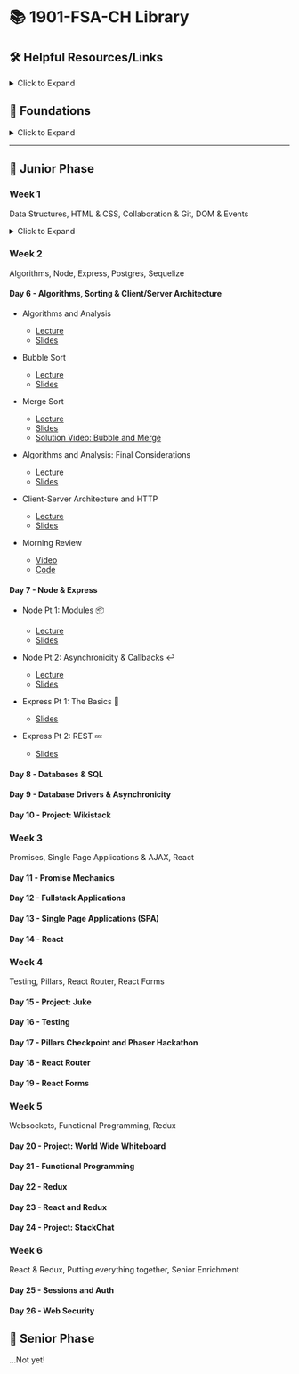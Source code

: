 # 📚 1901-FSA-CH Library

## 🛠️ Helpful Resources/Links

<details><summary>Click to Expand</summary>

- [Orientation Slides](orientation.pdf)
- [📖 Better Sequelize Documentation](https://sequelize-guides.netlify.com/)
- [🗺 Stack Map Diagram](https://fullstackacademy.github.io/stack-map/)
- [📺 Video: Debugging Node](https://youtu.be/N9w__SIB-wA)
- [📖 Effective git and github usage for pairing on workshops](https://gist.github.com/omriBernstein/4fd2c21be8416d5e5a69aabc6fa94b82)
- [📺 Additional Video outlining Github workflow when pairing on Workshops](http://www.youtube.com/watch?v=VJHyW8OmSaI)
- [📖 Fullstack Student / Alumni Blogs List](https://github.com/FullstackAcademy/student-blogs)
- [📖 Gist: Debugging](https://gist.github.com/glebec/8a0d06e54a4b3f95a33392f948e97b6a)
- [📺 Video: Debugging](https://youtu.be/-NoR8H_mrC0)
- [📖 Gist: Some code wars problems, categorized](https://gist.github.com/joedotjs/7614f84264bf20e49d39)
- [📖 Gist: Book Recommendations](https://gist.github.com/glebec/c8139b51feb86005504810b8f58a696c)
- [📖 Oh-My-ZSH cheatsheet](https://github.com/robbyrussell/oh-my-zsh/wiki/Cheatsheet)
- [📖 MVC vs Redux (Flux)](https://blog.gisspan.com/2017/02/Redux-Vs-MVC,-Why-and-How.html)
- [📖 Gist: Functional Programming](https://gist.github.com/glebec/a5c9309c7615d4bbdb838a4973e0f9d7)
- [🖼️ Unconscious Bias](01-junior-phase/Unconscious-Bias-1810-FSA-CH.pdf)
- [🗓 Calendar](https://calendar.google.com/calendar/embed?src=h4n6tjj9qj2o35qda5eo7i0v4k%40group.calendar.google.com&ctz=America%2FChicago)

</details>

## 🥚 Foundations

<details><summary>Click to Expand</summary>

### Fullstack Test First Solution Videos

- [📺 01 Properties](https://www.youtube.com/watch?v=YDoRg2topuA)
- [📺 02 Calculator](https://www.youtube.com/watch?v=komtSeCkzCA)
- [📺 03 RPN Calculator Playlist](https://www.youtube.com/playlist?list=PLx0iOsdUOUmnfk2sgE6qjfmAk6vbQVcNG)
- [📺 04 Loops Playlist](https://www.youtube.com/watch?v=66bl0bvyH2M&list=PLx0iOsdUOUmmHlW6T7IPy8uyiSgZp9R-E)
- [📺 05 Functions](https://www.youtube.com/watch?v=oAHIBcmFUsg)
- [📺 06 Functional](https://www.youtube.com/watch?v=fbf7aLX9dx4)
- [📺 07 Mammals](https://www.youtube.com/playlist?list=PLx0iOsdUOUmkJGuH7-4KJ6dToxFJzgVFh)
- [📺 08 Recursion](https://www.youtube.com/playlist?list=PLx0iOsdUOUmmrCVtFYTSvFgytB34qWT8a)

### Foundations Checkpoint

- [💬 Q & A](https://youtu.be/hanrq65sulg)

</details>

---

## 🐣 Junior Phase

### Week 1

Data Structures, HTML & CSS, Collaboration & Git, DOM & Events

<details><summary>Click to Expand</summary>

[**Weekly Review**](01-junior-phase/weekly-reviews/week-1.md)

#### Day 1 - Data Structures & Abstract Data Types

- Stacks, Queues, Linked Lists
  - [Lecture](https://youtu.be/a9rEIJJKH5k)
  - [Slides](01-junior-phase/01-data-structures/01-stacks-queues-lists.pdf)
  - [Pair Exercise: Linked List Solution Code](01-junior-phase/01-data-structures/PairExercise.LinkedList.Solution)

- Binary Search Trees
  - [Lecture](https://youtu.be/SpkOb6p9ED4)
  - [Slides](01-junior-phase/01-data-structures/02-binary-search-trees.pdf)
  - [Pair Exercise: Binary Search Tree Solution Code](01-junior-phase/01-data-structures/PairExercise.BinarySearchTree.Solution)

- Homework
  - [Hash Tables: Take Home Lecture](https://www.youtube.com/watch?v=_ly0_BpLJdk&feature=youtu.be)
  - [Linked List: Solution Video Playlist](https://www.youtube.com/playlist?list=PLx0iOsdUOUmmR3kE0iA2eIYNS_beMg8ti)
  - [Binary Search Tree: Solution Video Playlist](https://www.youtube.com/playlist?list=PLx0iOsdUOUmkvOhyAm1NUJ023D8PyaD-B)

- [Morning Review](https://youtu.be/dxaS95qjwh8)

#### Day 2 - HTML/CSS

- HTML & CSS
  - [Lecture](https://youtu.be/hu_ssRctomg)
  - [Slides](01-junior-phase/02-html-css/html-and-css.pdf)

- Intro to Boxing
  - [Lecture](https://youtu.be/ZOWMMvBzRvc)
  - [Slides](01-junior-phase/02-html-css/intro-to-boxing.pdf)
  - [Box Diagramming Demo](https://www.youtube.com/watch?v=iuG6mEmqT4I&feature=youtu.be)

- Flexbox
  - [Lecture](https://youtu.be/5rZ4FczckF8)
  - [Slides](01-junior-phase/02-html-css/flexbox.pdf)
  - Landing Page Launchpad solution in solution branch of project repository

- Homework
  - [Landing Page Launchpad Solution Video](https://www.youtube.com/watch?v=yTH1Wdl_ep8&feature=youtu.be)

- Additional Resources
  - [Box Model Guide](https://learn.shayhowe.com/html-css/opening-the-box-model/)
  - [A Complete Guide to Flexbox](https://css-tricks.com/snippets/css/a-guide-to-flexbox/)
  - [FLEXBOX FROGGY, a game where you learn flexbox](http://flexboxfroggy.com/)
  - [A Visual Guide to CSS3 Flexbox Properties](https://scotch.io/tutorials/a-visual-guide-to-css3-flexbox-properties)
  - [The Ultimate Flexbox Cheatsheet](https://www.sketchingwithcss.com/samplechapter/cheatsheet.html)
  - [Responsive Web Design Tutorial](https://www.smashingmagazine.com/2011/01/guidelines-for-responsive-web-design/)


#### Day 3 - Collaboration

- Pairing
  - [Slides](01-junior-phase/03-collaboration/pair-programming.pdf)
  - [Lecture](https://youtu.be/87E3KQVGUy0)

- Git
  - [Slides](01-junior-phase/03-collaboration/git.pdf)
  - [Lecture Part 1](https://youtu.be/7TQGXuDrugc)
  - [Lecture Part 2](https://youtu.be/rosm_O1EILw)

- Debugging (prevention)
  - [Slides](01-junior-phase/03-collaboration/debugging-prevention.pdf)
  - [Lecture](https://youtu.be/YiVIybAv4iI)

- Debugging (diagnostics/diagnosis/fixing)
  - [Slides](01-junior-phase/03-collaboration/debugging-detection-and-diagnosis.pdf)
  - [Lecture](https://youtu.be/HUSBDfPP5Sg)

- Homework
  - Read these notes on [debugging JavaScript](01-junior-phase/03-collaboration/debugging-summary.md)

- Morning Review
  - [Video](https://youtu.be/kmde7S2og1o)
  - [Git Fetch/Pull Summary]()
  - [Markdown Tutorial](https://guides.github.com/features/mastering-markdown/)

#### Day 4 - The DOM

- Intro to the DOM
  - [Slides](01-junior-phase/04-DOM-events/intro-to-the-dom.pdf)
  - [Lecture](https://youtu.be/yioG-BIgR3Y)

- Event Listeners and Handlers
  - [Slides](01-junior-phase/04-DOM-events/event-listeners-and-handlers.pdf)
  - [Lecture](https://youtu.be/o457yn8OLXU)
  - [Review Video](https://www.youtube.com/playlist?list=PLx0iOsdUOUmlGmcCCcsf9os6lVu0l5kg-)

- Unconscious Bias
  - [Slides](01-junior-phase/unconscious-bias.pdf)

- Morning Review
  - [Video](https://youtu.be/Kbs4qfKwfQM)

#### Day 5 - Project: Game of Life

- Game of Life
  - [Slides](01-junior-phase/05-game-of-life/game-of-life-intro.pdf)
  - [Lecture Demo Code](01-junior-phase/05-game-of-life/lecture-demo)
  - [Solution Code](01-junior-phase/05-game-of-life/Solution.GameOfLife)

- Homework
  - [Game of Life Solution Video](https://www.youtube.com/playlist?list=PLtjHqI8ZTRgIyZ4ngz8r6Qi6l024Ka2bC)

</details>

### Week 2

Algorithms, Node, Express, Postgres, Sequelize

#### Day 6 - Algorithms, Sorting & Client/Server Architecture

- Algorithms and Analysis
  - [Lecture](https://youtu.be/FrTTOlXG8HY)
  - [Slides](01-junior-phase/06-algorithms-and-sorting/algorithms-and-analysis.pdf)

- Bubble Sort
  - [Lecture](https://youtu.be/PdahAKOisLs)
  - [Slides](01-junior-phase/06-algorithms-and-sorting/bubble-sort.pdf)

- Merge Sort
  - [Lecture](https://youtu.be/E954tzOwD3A)
  - [Slides](01-junior-phase/06-algorithms-and-sorting/merge-sort.pdf)
  - [Solution Video: Bubble and Merge](https://www.youtube.com/watch?v=Dz0NkaBp-FM)

- Algorithms and Analysis: Final Considerations
  - [Lecture](https://youtu.be/ypN8f1eNe3g)
  - [Slides](01-junior-phase/06-algorithms-and-sorting/final-considerations.pdf)

- Client-Server Architecture and HTTP
  - [Lecture](https://youtu.be/Oi_sZ3f2bjw)
  - [Slides](01-junior-phase/06-algorithms-and-sorting/client-server-architecture.pdf)

- Morning Review
  - [Video](https://youtu.be/VzlRZn9DSTY)
  - [Code](01-junior-phase/06-algorithms-and-sorting/morning-review.js)

#### Day 7 - Node & Express

- Node Pt 1: Modules 📦
  - [Lecture](https://youtu.be/BYXIVvFyHSE)
  - [Slides](01-junior-phase/07-node-express/1a-node-intro.pdf)  

- Node Pt 2: Asynchronicity & Callbacks ↩️
  - [Lecture](https://youtu.be/Q2NeOujg6MY)
  - [Slides](01-junior-phase/07-node-express/1b-asynchronicity-intro.pdf)

- Express Pt 1: The Basics 🚄
  - [Slides](01-junior-phase/07-node-express/2a-express-101.pdf)

- Express Pt 2: REST 💤
  - [Slides](01-junior-phase/07-node-express/2b-express-201.pdf)


#### Day 8 - Databases & SQL

#### Day 9 - Database Drivers & Asynchronicity

#### Day 10 - Project: Wikistack


### Week 3

Promises, Single Page Applications & AJAX, React

#### Day 11 - Promise Mechanics

#### Day 12 - Fullstack Applications

#### Day 13 - Single Page Applications (SPA)

#### Day 14 - React


### Week 4

Testing, Pillars, React Router, React Forms

#### Day 15 - Project: Juke

#### Day 16 - Testing

#### Day 17 - Pillars Checkpoint and Phaser Hackathon

#### Day 18 - React Router

#### Day 19 - React Forms


### Week 5

Websockets, Functional Programming, Redux

#### Day 20 - Project: World Wide Whiteboard

#### Day 21 - Functional Programming

#### Day 22 - Redux

#### Day 23 - React and Redux

#### Day 24 - Project: StackChat


### Week 6

React & Redux, Putting everything together, Senior Enrichment

#### Day 25 - Sessions and Auth

#### Day 26 - Web Security



## 🦅 Senior Phase

…Not yet!
